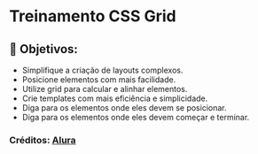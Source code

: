 
# Treinamento CSS Grid

## :dart: Objetivos:

- Simplifique a criação de layouts complexos.
- Posicione elementos com mais facilidade.
- Utilize grid para calcular e alinhar elementos.
- Crie templates com mais eficiência e simplicidade.
- Diga para os elementos onde eles devem se posicionar.
- Diga para os elementos onde eles devem começar e terminar.

### Créditos: [Alura](https://www.alura.com.br/)